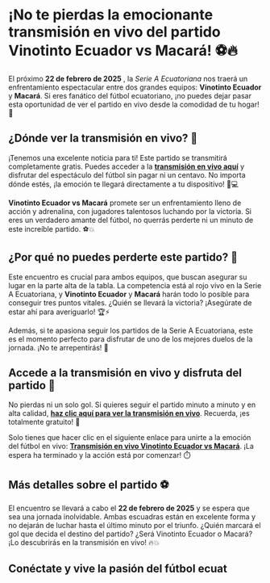 # ¡No te pierdas la emocionante transmisión en vivo del partido Vinotinto Ecuador vs Macará! ⚽🔥

El próximo **22 de febrero de 2025** , la _Serie A Ecuatoriana_ nos traerá un enfrentamiento espectacular entre dos grandes equipos: **Vinotinto Ecuador** y **Macará**. Si eres fanático del fútbol ecuatoriano, ¡no puedes dejar pasar esta oportunidad de ver el partido en vivo desde la comodidad de tu hogar! 🎉

## ¿Dónde ver la transmisión en vivo? 🎥

¡Tenemos una excelente noticia para ti! Este partido se transmitirá completamente gratis. Puedes acceder a la [**transmisión en vivo aquí**](https://tinyurl.com/livestreamfreeo?st=Vinotinto+Ecuador+vs+Macar%C3%A1&si=gh) y disfrutar del espectáculo del fútbol sin pagar ni un centavo. No importa dónde estés, ¡la emoción te llegará directamente a tu dispositivo! 📱💻

**Vinotinto Ecuador vs Macará** promete ser un enfrentamiento lleno de acción y adrenalina, con jugadores talentosos luchando por la victoria. Si eres un verdadero amante del fútbol, no querrás perderte ni un minuto de este increíble partido. ⚽💥

## ¿Por qué no puedes perderte este partido? 🤔

Este encuentro es crucial para ambos equipos, que buscan asegurar su lugar en la parte alta de la tabla. La competencia está al rojo vivo en la Serie A Ecuatoriana, y **Vinotinto Ecuador** y **Macará** harán todo lo posible para conseguir tres puntos vitales. ¿Quién se llevará la victoria? ¡Asegúrate de estar ahí para averiguarlo! 🏆⚡

Además, si te apasiona seguir los partidos de la Serie A Ecuatoriana, este es el momento perfecto para disfrutar de uno de los mejores duelos de la jornada. ¡No te arrepentirás! 👏

## Accede a la transmisión en vivo y disfruta del partido 🔴

No pierdas ni un solo gol. Si quieres seguir el partido minuto a minuto y en alta calidad, [**haz clic aquí para ver la transmisión en vivo**](https://tinyurl.com/livestreamfreeo?st=Vinotinto+Ecuador+vs+Macar%C3%A1&si=gh). Recuerda, ¡es totalmente gratuito! 🏅

Solo tienes que hacer clic en el siguiente enlace para unirte a la emoción del fútbol en vivo: [**Transmisión en vivo Vinotinto Ecuador vs Macará**](https://tinyurl.com/livestreamfreeo?st=Vinotinto+Ecuador+vs+Macar%C3%A1&si=gh). ¡La espera ha terminado y la acción está por comenzar! ⏱️

## Más detalles sobre el partido ⚽

El encuentro se llevará a cabo el **22 de febrero de 2025** y se espera que sea una jornada inolvidable. Ambas escuadras están en excelente forma y no dejarán de luchar hasta el último minuto por el triunfo. ¿Quién marcará el gol que decida el destino del partido? ¿Será Vinotinto Ecuador o Macará? ¡Lo descubrirás en la transmisión en vivo! 🔥💥

## Conéctate y vive la pasión del fútbol ecuat
